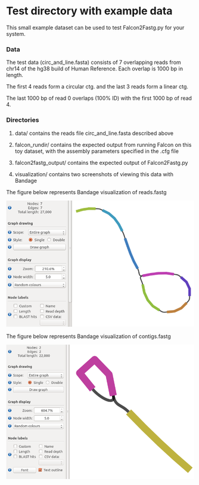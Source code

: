 # Test directory with example data

This small example dataset can be used to test Falcon2Fastg.py for your system.


### Data

The test data (circ_and_line.fasta) consists of 7 overlapping reads from chr14 of the hg38 build of Human Reference. Each overlap is 1000 bp in length. 

The first 4 reads form a circular ctg. and the last 3 reads form a linear ctg. 

The last 1000 bp of read 0 overlaps (100% ID) with the first 1000 bp of read 4.



### Directories

1. data/ contains the reads file circ_and_line.fasta described above

2. falcon_rundir/ contains the expected output from running Falcon on this toy dataset, with the assembly parameters specified in the .cfg file

3. falcon2fastg_output/ contains the expected output of Falcon2Fastg.py 

4. visualization/ contains two screenshots of viewing this data with Bandage


The figure below represents Bandage visualization of reads.fastg

![Alt text](/test/visualization/circ_lin_reads.png?raw=true "Example reads after Bandage")


The figure below represents Bandage visualization of contigs.fastg

![Alt text](/test/visualization/circ_lin_ctgs.png?raw=true "Example reads after Bandage")



